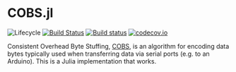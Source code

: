 # COBS.jl

![Lifecycle](https://img.shields.io/badge/lifecycle-experimental-orange.svg)<!--
![Lifecycle](https://img.shields.io/badge/lifecycle-maturing-blue.svg)
![Lifecycle](https://img.shields.io/badge/lifecycle-stable-green.svg)
![Lifecycle](https://img.shields.io/badge/lifecycle-retired-orange.svg)
![Lifecycle](https://img.shields.io/badge/lifecycle-archived-red.svg)
![Lifecycle](https://img.shields.io/badge/lifecycle-dormant-blue.svg) -->
[![Build Status](https://travis-ci.com/yakir12/COBS.jl.svg?branch=master)](https://travis-ci.com/yakir12/COBS.jl)
[![Build status](https://ci.appveyor.com/api/projects/status/man4n93be6545isi/branch/master?svg=true)](https://ci.appveyor.com/project/yakir12/cobs-jl/branch/master)
[![codecov.io](http://codecov.io/github/yakir12/COBS.jl/coverage.svg?branch=master)](http://codecov.io/github/yakir12/COBS.jl?branch=master)

Consistent Overhead Byte Stuffing, [COBS](https://en.wikipedia.org/wiki/Consistent_Overhead_Byte_Stuffing), is an algorithm for encoding data bytes typically used when transferring data via serial ports (e.g. to an Arduino). This is a Julia implementation that works.
